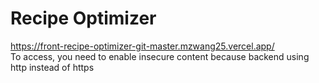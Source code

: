 # Recipe Optimizer
https://front-recipe-optimizer-git-master.mzwang25.vercel.app/
<br/>
To access, you need to enable insecure content because backend using http instead of https
<br/>
